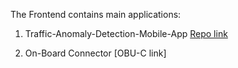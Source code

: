 The Frontend contains main applications:

  1. Traffic-Anomaly-Detection-Mobile-App [Repo link]

  2. On-Board Connector [OBU-C link]
  
  [Repo link]: https://github.com/HossamAElsayed/Traffic-Anomaly-Detection-Mobile-App
  [obu link]: https://github.com/HossamAElsayed/OBU_Connector  

